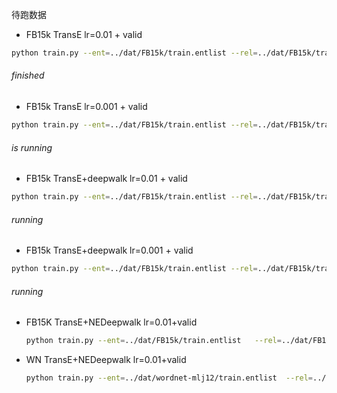 待跑数据

- FB15k TransE lr=0.01 + valid

````bash
python train.py --ent=../dat/FB15k/train.entlist --rel=../dat/FB15k/train.rellist --train=../dat/FB15k/freebase_mtr100_mte100-train.txt --filtered --graphall=../dat/FB15k/whole.txt --valid=../dat/FB15k/freebase_mtr100_mte100-valid.txt --dim=64 --method=transe --lr=0.01 --method=transe --opt=sgd --log=transe_fb_valid_lr01 --mode=pairwise --margin=1 --save_step=10
````

###### finished



- FB15k TransE lr=0.001 + valid

````bash
python train.py --ent=../dat/FB15k/train.entlist --rel=../dat/FB15k/train.rellist --train=../dat/FB15k/freebase_mtr100_mte100-train.txt --filtered --graphall=../dat/FB15k/whole.txt --valid=../dat/FB15k/freebase_mtr100_mte100-valid.txt --dim=64 --method=transe --lr=0.001 --method=transe --opt=sgd --log=transe_fb_valid_lr001 --mode=pairwise --margin=1 --save_step=10
````

###### is running



- FB15k TransE+deepwalk lr=0.01 + valid

```bash
python train.py --ent=../dat/FB15k/train.entlist --rel=../dat/FB15k/train.rellist --train=../dat/FB15k/freebase_mtr100_mte100-train.txt --filtered --graphall=../dat/FB15k/whole.txt --valid=../dat/FB15k/freebase_mtr100_mte100-valid.txt --dim=64 --method=transe_set --lr=0.01 --method=transe_set --opt=sgd --log=deep_transe_fb_valid_lr01 --mode=pairwise --margin=1 --save_step=10
```

###### running



- FB15k TransE+deepwalk lr=0.001 + valid

```bash
python train.py --ent=../dat/FB15k/train.entlist --rel=../dat/FB15k/train.rellist --train=../dat/FB15k/freebase_mtr100_mte100-train.txt --filtered --graphall=../dat/FB15k/whole.txt --valid=../dat/FB15k/freebase_mtr100_mte100-valid.txt --dim=64 --method=transe_set --lr=0.001 --method=transe_set --opt=sgd --log=deep_transe_fb_valid_lr001 --mode=pairwise --margin=1 --save_step=10
```

###### running



- FB15K TransE+NEDeepwalk lr=0.01+valid

  ````bash
  python train.py --ent=../dat/FB15k/train.entlist   --rel=../dat/FB15k/train.rellist    --train=../dat/FB15k/freebase_mtr100_mte100-train.txt   --filtered --graphall=../dat/FB15k/whole.txt   --dim=64 --lr=0.01 --method=transe_set --opt=sgd --log=ne_transe_fb15k --mode=pairwise --margin=1 --save_step=10          
  ````



- WN TransE+NEDeepwalk lr=0.01+valid

  ````bash
  python train.py --ent=../dat/wordnet-mlj12/train.entlist  --rel=../dat/wordnet-mlj12/train.rellist  --train=../dat/wordnet-mlj12/wordnet-mlj12-train.txt  --filtered --graphall=../dat/wordnet-mlj12/whole.txt  --dim=64 --lr=0.01 --method=transe_set --opt=sgd --log=ne_transe_wn --mode=pairwise --margin=2 --save_step=10 
  ````

  ​